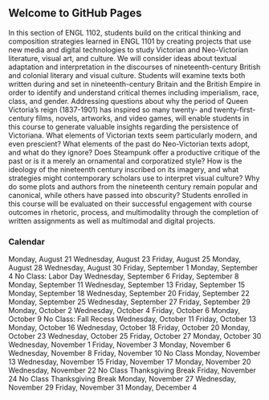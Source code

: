 ## Welcome to GitHub Pages

In this section of ENGL 1102, students build on the critical thinking and composition strategies learned in ENGL 1101 by creating projects that use new media and digital technologies to study Victorian and Neo-Victorian literature, visual art, and culture. We will consider ideas about textual adaptation and interpretation in the discourses of nineteenth-century British and colonial literary and visual culture. Students will examine texts both written during and set in nineteenth-century Britain and the British Empire in order to identify and understand critical themes including imperialism, race, class, and gender. Addressing questions about why the period of Queen Victoria’s reign (1837-1901) has inspired so many twenty- and twenty-first-century films, novels, artworks, and video games, will enable students in this course to generate valuable insights regarding the persistence of Victoriana. What elements of Victorian texts seem particularly modern, and even prescient? What elements of the past do Neo-Victorian texts adopt, and what do they ignore? Does Steampunk offer a productive critique of the past or is it a merely an ornamental and corporatized style? How is the ideology of the nineteenth century inscribed on its imagery, and what strategies might contemporary scholars use to interpret visual culture? Why do some plots and authors from the nineteenth century remain popular and canonical, while others have passed into obscurity? Students enrolled in this course will be evaluated on their successful engagement with course outcomes in rhetoric, process, and multimodality through the completion of written assignments as well as multimodal and digital projects.

### Calendar

Monday, August 21
Wednesday, August 23
Friday, August 25
Monday, August 28
Wednesday, August 30
Friday, September 1
Monday, September 4		No Class: Labor Day
Wednesday, September 6
Friday, September 8
Monday, September 11
Wednesday, September 13
Friday, September 15
Monday, September 18
Wednesday, September 20
Friday, September 22
Monday, September 25
Wednesday, September 27
Friday, September 29
Monday, October 2
Wednesday, October 4
Friday, October 6
Monday, October 9		No Class: Fall Recess
Wednesday, October 11
Friday, October 13
Monday, October 16
Wednesday, October 18
Friday, October 20
Monday, October 23
Wednesday, October 25
Friday, October 27
Monday, October 30
Wednesday, November 1
Friday, November 3
Monday, November 6
Wednesday, November 8
Friday, November 10			No Class
Monday, November 13
Wednesday, November 15
Friday, November 17
Monday, November 20
Wednesday, November 22		No Class Thanksgiving Break
Friday, November 24			No Class Thanksgiving Break
Monday, November 27	
Wednesday, November 29
Friday, November 31
Monday, December 4
